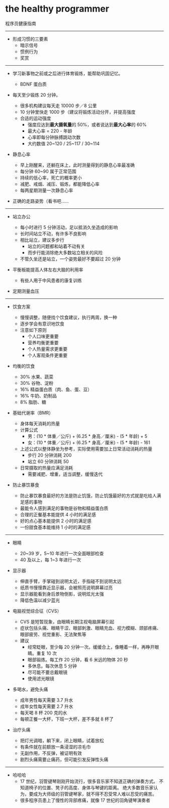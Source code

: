 # the healthy programmer

程序员健康指南

---

- 形成习惯的三要素
	- 暗示信号
	- 惯例行为
	- 奖赏

---

- 学习新事物之前或之后进行体育锻炼，能帮助巩固记忆。
	- BDNF 蛋白质

- 每天至少锻炼 20 分钟。
	- 很多机构建议每天走 10000 步／8 公里
	- 10 分钟里快走 1000 步（建议将锻炼活动分开，并提高强度
	- 合适的运动强度
		- 强度应达到**最大摄氧量**的 50%，或者说达到**最大心率**的 60%
		- 最大心率 = 220 - 年龄
		- 心率即每分钟脉搏跳动次数
		- 大约数值 20~120 / 25~117 / 30~114

- 静息心率
	- 早上刚醒来，还躺在床上，此时测量得到的静息心率最准确
	- 每分钟 60~90 属于正常范围
	- 持续的低心率，死亡的概率更小
	- 减肥、戒烟、减压、锻炼，都能降低心率
	- 每两星期测量一次静息心率

- 正确的走路姿势（看书吧……

---

- 站立办公
	- 每小时进行 5 分钟活动，足以抵消久坐造成的影响
	- 长时间站立不动，有许多不良影响
	- 相比站立，建议多步行
		- 站立的问题都和站着不动有关
		- 而步行能消除绝大多数站立相关的风险
	- 不管久坐还是站立，一个姿势最好不要超过 20 分钟

- 平衡板能提高人体左右大脑的利用率
	- 有些人用于中风患者的康复训练

- 定期测量血压

---

- 饮食方案
	- 慢慢调整，随便找个饮食建议，执行两周，换一种
	- 逐步学会有意识地饮食
	- 注意如下原则
		- 个人口味更重要
		- 营养均衡更重要
		- 个人热量需求更重要
		- 个人客观条件更重要

- 均衡的饮食
	- 30% 水果、蔬菜
	- 30% 谷物、淀粉
	- 16% 精益蛋白质（肉、鱼、蛋、豆）
	- 16% 牛奶、奶制品
	- 8% 脂肪、糖

- 基础代谢率（BMR）
	- 身体每天消耗的热量
	- 计算公式
		- 男：(10 * 体重／公斤) + (6.25 * 身高／厘米) - (5 * 年龄) + 5
		- 女：(10 * 体重／公斤) + (6.25 * 身高／厘米) - (5 * 年龄) - 161
	- 上述公式以整体静坐为参考，实际使用需要加上日常活动消耗的热量
		- 步行 20 分钟消耗 200
		- 站立 60 分钟消耗 50
	- 日常摄取的热量应满足消耗
		- 需要减肥、增重，适当调整，缓慢迭代

- 防止暴饮暴食
	- 防止暴饮暴食最好的方法是防止饥饿，防止饥饿最好的方式就是吃给人满足感的事物
	- 最能令人感到满足的事物是谷物和精益蛋白质
	- 合理的正餐基本能提供 4 小时的满足感
	- 好的点心基本能提供 2 小时的满足感
	- 一份甜食基本能维持 1 小时的满足感

---

- 眼睛
	- 20~39 岁，5~10 年进行一次全面眼部检查
	- 40 及以上，每 1~3 年进行一次

- 显示器
	- 伸直手臂，手掌碰到说明太近，手指碰不到说明太远
	- 纸质书慢慢靠近显示器，会被照亮说明屏幕过亮
	- 显示器能看到身后景物倒影，说明炫光太强
	- 降低色温以减少蓝光

- 电脑视觉综合征（CVS）
	- CVS 是短暂现象，由眼睛长期注视电脑屏幕引起
	- 症状包括头痛、眼睛干涩、眼部刺激、眼睛充血、视力模糊、颈部疼痛、眼部疲劳、视觉重影、无法聚焦等
	- 建议
		- 经常眨眼，至少每 20 分钟一次。缓缓合上，像睡着一样，再睁开眼睛。重复 10 次
		- 眼部锻炼。每工作 20 分钟，看 6 米远的物体 20 秒
		- 多休息。每次休息 5 分钟
		- 尽可能不要总戴眼镜
		- 使用滤光眼镜

- 多喝水，避免头痛
	- 成年男性每天需要 3.7 升水
	- 成年女性每天需要 2.7 升水
	- 每天喝 8 杯 200 克的水
	- 每顿正餐一大杯，下班一大杯，差不多就 8 杯了

- 治疗头痛
	- 把灯光调暗，躺下来，闭上眼睛，试着放松
	- 有条件就在前额放一条浸湿的凉毛巾
	- 无副作用，不反弹，被证明有效
	- 剧烈头痛需要止痛药，但可能引发反弹性头痛

---

- 哈哈哈
	- 17 世纪，羽管键琴刚刚开始流行，很多音乐家不知道正确的弹奏方式。
		不知道椅子的位置、凳子的高度、身体与琴键的距离。
		绝大多数音乐家认为，要成为大师级的羽管键琴家，就不得不忍受常人难以忍受的痛苦。
	- 很多程序员患上了慢性的背部疼痛，就像 17 世纪的羽角键琴演奏者


